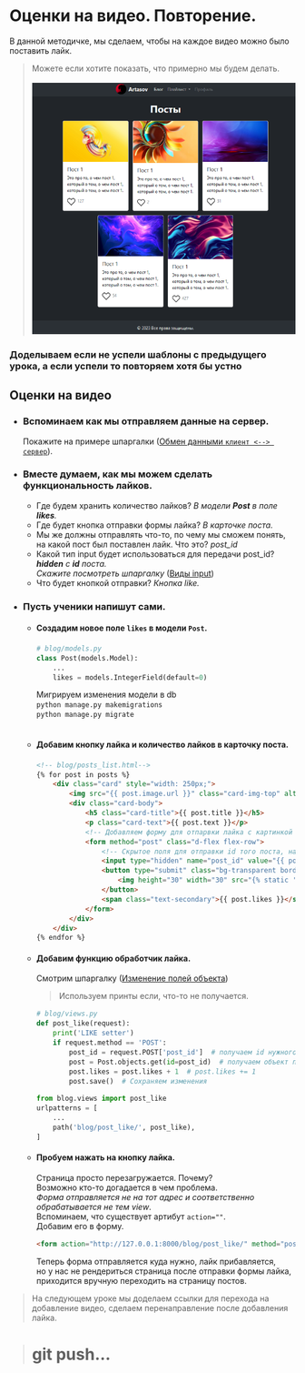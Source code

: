 # Оценки на видео. Повторение.

В данной методичке, мы сделаем, чтобы на каждое видео можно было поставить лайк.
>Можете если хотите показать, что примерно мы будем делать.<br><br>
![result.png](imgs/result.png)

### Доделываем если не успели шаблоны с предыдущего урока, а если успели то повторяем хотя бы устно

## Оценки на видео
* ### Вспоминаем как мы отправляем данные на сервер. 
  Покажите на примере шпаргалки ([Обмен данными</u> `клиент <--> сервер`](https://github.com/xlartas/it-compot-backend-methods/blob/main/django-base.md#%D0%BE%D0%B1%D0%BC%D0%B5%D0%BD-%D0%B4%D0%B0%D0%BD%D0%BD%D1%8B%D0%BC%D0%B8-%D0%BA%D0%BB%D0%B8%D0%B5%D0%BD%D1%82----%D1%81%D0%B5%D1%80%D0%B2%D0%B5%D1%80)).

* ### Вместе думаем, как мы можем сделать функциональность лайков.
     * Где будем хранить количество лайков? _В модели **Post** в поле **likes**._<br>
     * Где будет кнопка отправки формы лайка? _В карточке поста._<br>
     * Мы же должны отправлять что-то, по чему мы сможем понять, <br>на какой пост был поставлен лайк. Что это? _post_id_<br>
     * Какой тип input будет использоваться для передачи post_id? _**hidden** с **id** поста. <br>Скажите посмотреть шпаргалку_ ([Виды input](https://github.com/xlartas/it-compot-backend-methods/blob/main/django-base.md#%D0%B2%D0%B8%D0%B4%D1%8B-%D0%BF%D0%BE%D0%BB%D0%B5%D0%B9-%D0%B2%D0%B2%D0%BE%D0%B4%D0%B0-input))<br>
     * Что будет кнопкой отправки? _Кнопка like._<br>

* ### Пусть ученики напишут сами.
  * #### Создадим новое поле `likes` в модели `Post`.    
    ```python
    # blog/models.py
    class Post(models.Model):
        ...
        likes = models.IntegerField(default=0)
    ```
    Мигрируем изменения модели в db<br>
    `python manage.py makemigrations`<br>
    `python manage.py migrate`<br><br>
  
  * #### Добавим кнопку лайка и количество лайков в карточку поста.
    ```html
    <!-- blog/posts_list.html-->
    {% for post in posts %}
        <div class="card" style="width: 250px;">
            <img src="{{ post.image.url }}" class="card-img-top" alt="...">
            <div class="card-body">
                <h5 class="card-title">{{ post.title }}</h5>
                <p class="card-text">{{ post.text }}</p>
                <!-- Добавляем форму для отпарвки лайка с картинкой и отображаем текущее количество лайков.-->
                <form method="post" class="d-flex flex-row">
                    <!-- Скрытое поля для отправки id того поста, на лайк которого нажмем.-->
                    <input type="hidden" name="post_id" value="{{ post.id }}">
                    <button type="submit" class="bg-transparent border-0">
                        <img height="30" width="30" src="{% static 'blog/like.png' %}">
                    </button>
                    <span class="text-secondary">{{ post.likes }}</span>
                </form> 
            </div>
        </div>
    {% endfor %}
    ```
  * #### Добавим функцию обработчик лайка.
    Смотрим шпаргалку ([Изменение полей объекта](https://github.com/xlartas/it-compot-backend-methods/blob/main/django-base.md#orm))
    > Используем принты если, что-то не получается.
    ```python
    # blog/views.py
    def post_like(request):
        print('LIKE setter')
        if request.method == 'POST':
            post_id = request.POST['post_id']  # получаем id нужного поста
            post = Post.objects.get(id=post_id)  # получаем объект поста по его id
            post.likes = post.likes + 1  # post.likes += 1
            post.save()  # Сохраняем изменения
    ```
    ```python
    from blog.views import post_like
    urlpatterns = [
        ...
        path('blog/post_like/', post_like),
    ]
    ```    

  * #### Пробуем нажать на кнопку лайка.
    Страница просто перезагружается. Почему?<br>
    Возможно кто-то догадается в чем проблема.<br>
    _Форма отправляется не на тот адрес и соответственно обрабатывается не тем view_.<br>
    Вспоминаем, что существует артибут `action=""`.<br>
    Добавим его в форму.
    ```html
    <form action="http://127.0.0.1:8000/blog/post_like/" method="post" class="d-flex flex-row">
    ```
    Теперь форма отправляется куда нужно, лайк прибавляется,<br>
    но у нас не рендериться страница после отправки формы лайка,<br> 
    приходится вручную переходить на страницу постов.

> На следующем уроке мы доделаем ссылки для перехода на добавление видео, сделаем перенаправление после добавления лайка.

># git push...